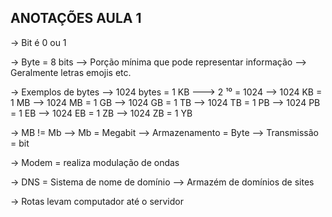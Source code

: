 ## ANOTAÇÕES AULA 1

-> Bit é 0 ou 1

-> Byte = 8 bits
    --> Porção mínima que pode representar informação 
    --> Geralmente letras emojis etc.

-> Exemplos de bytes
    --> 1024 bytes = 1 KB
        ---> 2 ¹⁰ = 1024
    --> 1024 KB = 1 MB
    --> 1024 MB = 1 GB
    --> 1024 GB = 1 TB
    --> 1024 TB = 1 PB
    --> 1024 PB = 1 EB
    --> 1024 EB = 1 ZB
    --> 1024 ZB = 1 YB

-> MB != Mb
    --> Mb = Megabit
    --> Armazenamento = Byte
    --> Transmissão = bit

-> Modem = realiza modulação de ondas

-> DNS = Sistema de nome de domínio
    --> Armazém de domínios de sites

-> Rotas levam computador até o servidor